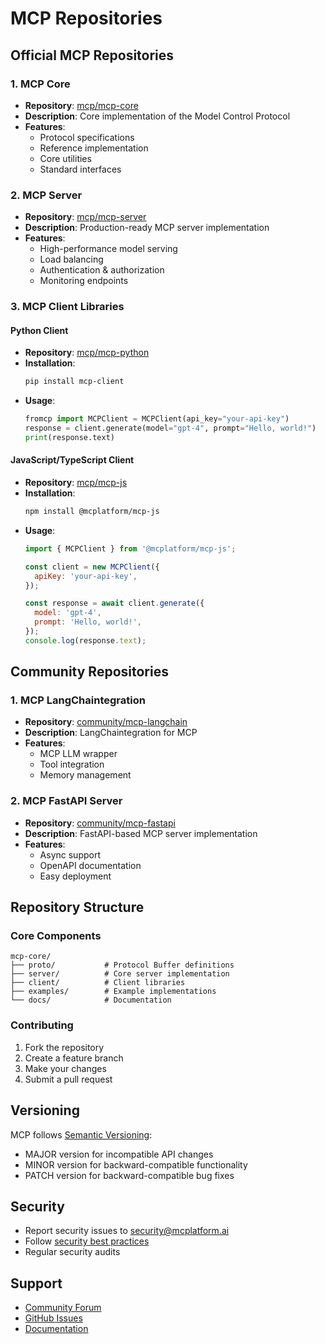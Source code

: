 # MCP Repositories

## Official MCP Repositories

### 1. MCP Core
- **Repository**: [mcp/mcp-core](https://github.com/mcplatform/mcp-core)
- **Description**: Core implementation of the Model Control Protocol
- **Features**:
  - Protocol specifications
  - Reference implementation
  - Core utilities
  - Standard interfaces

### 2. MCP Server
- **Repository**: [mcp/mcp-server](https://github.com/mcplatform/mcp-server)
- **Description**: Production-ready MCP server implementation
- **Features**:
  - High-performance model serving
  - Load balancing
  - Authentication & authorization
  - Monitoring endpoints

### 3. MCP Client Libraries

#### Python Client
- **Repository**: [mcp/mcp-python](https://github.com/mcplatform/mcp-python)
- **Installation**:
  ```bash
  pip install mcp-client
  ```
- **Usage**:
  ```python
  fromcp import MCPClient = MCPClient(api_key="your-api-key")
  response = client.generate(model="gpt-4", prompt="Hello, world!")
  print(response.text)
  ```

#### JavaScript/TypeScript Client
- **Repository**: [mcp/mcp-js](https://github.com/mcplatform/mcp-js)
- **Installation**:
  ```bash
  npm install @mcplatform/mcp-js
  ```
- **Usage**:
  ```javascript
  import { MCPClient } from '@mcplatform/mcp-js';
  
  const client = new MCPClient({
    apiKey: 'your-api-key',
  });
  
  const response = await client.generate({
    model: 'gpt-4',
    prompt: 'Hello, world!',
  });
  console.log(response.text);
  ```

## Community Repositories

### 1. MCP LangChaintegration
- **Repository**: [community/mcp-langchain](https://github.com/mcplatform-community/mcp-langchain)
- **Description**: LangChaintegration for MCP
- **Features**:
  - MCP LLM wrapper
  - Tool integration
  - Memory management

### 2. MCP FastAPI Server
- **Repository**: [community/mcp-fastapi](https://github.com/mcplatform-community/mcp-fastapi)
- **Description**: FastAPI-based MCP server implementation
- **Features**:
  - Async support
  - OpenAPI documentation
  - Easy deployment

## Repository Structure

### Core Components
```
mcp-core/
├── proto/           # Protocol Buffer definitions
├── server/          # Core server implementation
├── client/          # Client libraries
├── examples/        # Example implementations
└── docs/            # Documentation
```

### Contributing
1. Fork the repository
2. Create a feature branch
3. Make your changes
4. Submit a pull request

## Versioning
MCP follows [Semantic Versioning](https://semver.org/):
- MAJOR version for incompatible API changes
- MINOR version for backward-compatible functionality
- PATCH version for backward-compatible bug fixes

## Security
- Report security issues to security@mcplatform.ai
- Follow [security best practices](https://github.com/mcplatform/security)
- Regular security audits

## Support
- [Community Forum](https://community.mcplatform.ai)
- [GitHub Issues](https://github.com/mcplatform/mcp-core/issues)
- [Documentation](https://docs.mcplatform.ai)



